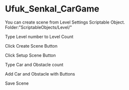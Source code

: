 # Ufuk_Senkal_CarGame

You can create scene from Level Settings Scriptable Object. Folder:"ScriptableObjects/Level/"

Type Level number to Level Count

Click Create Scene Button 

Click Setup Scene Button

Type Car and Obstacle count

Add Car and Obstacle with Buttons

Save Scene
